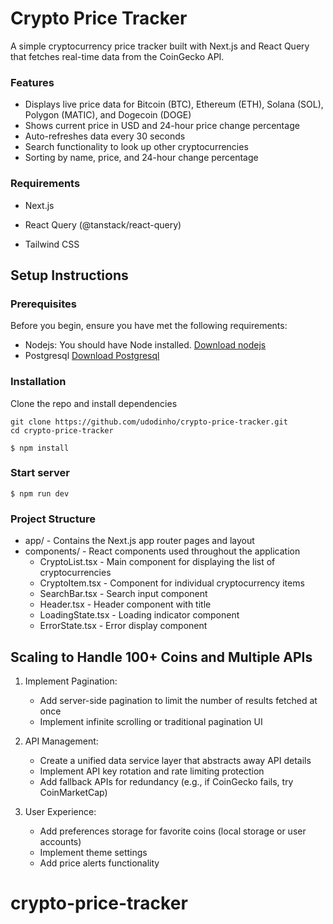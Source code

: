 # Crypto Price Tracker

A simple cryptocurrency price tracker built with Next.js and React Query that fetches real-time data from the CoinGecko API.

### Features

- Displays live price data for Bitcoin (BTC), Ethereum (ETH), Solana (SOL), Polygon (MATIC), and Dogecoin (DOGE)
- Shows current price in USD and 24-hour price change percentage
- Auto-refreshes data every 30 seconds
- Search functionality to look up other cryptocurrencies
- Sorting by name, price, and 24-hour change percentage

### Requirements

- Next.js

- React Query (@tanstack/react-query)

- Tailwind CSS

## Setup Instructions

### Prerequisites

Before you begin, ensure you have met the following requirements:

- Nodejs: You should have Node installed. [Download nodejs](https://nodejs.org)
- Postgresql [Download Postgresql](https://www.postgresql.org/download/)

### Installation

Clone the repo and install dependencies

```shell
git clone https://github.com/udodinho/crypto-price-tracker.git
cd crypto-price-tracker
```

```shell
$ npm install
```

### Start server

```shell
$ npm run dev
```

### Project Structure

- app/ - Contains the Next.js app router pages and layout
- components/ - React components used throughout the application
  - CryptoList.tsx - Main component for displaying the list of cryptocurrencies
  - CryptoItem.tsx - Component for individual cryptocurrency items
  - SearchBar.tsx - Search input component
  - Header.tsx - Header component with title
  - LoadingState.tsx - Loading indicator component
  - ErrorState.tsx - Error display component



## Scaling to Handle 100+ Coins and Multiple APIs

1. Implement Pagination:

    - Add server-side pagination to limit the number of results fetched at once
    - Implement infinite scrolling or traditional pagination UI

2. API Management:

    - Create a unified data service layer that abstracts away API details
    - Implement API key rotation and rate limiting protection
    - Add fallback APIs for redundancy (e.g., if CoinGecko fails, try CoinMarketCap)

3. User Experience:
    - Add preferences storage for favorite coins (local storage or user accounts)
    - Implement theme settings
    - Add price alerts functionality

# crypto-price-tracker
